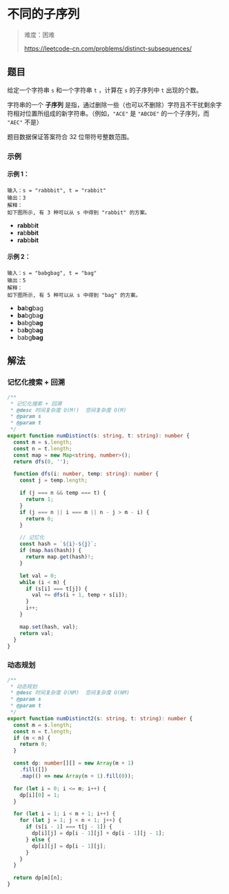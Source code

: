 # 不同的子序列

> 难度：困难
>
> https://leetcode-cn.com/problems/distinct-subsequences/

## 题目

给定一个字符串 `s` 和一个字符串 `t` ，计算在 `s` 的子序列中 `t` 出现的个数。

字符串的一个 **子序列** 是指，通过删除一些（也可以不删除）字符且不干扰剩余字符相对位置所组成的新字符串。（例如，`"ACE"` 是 `"ABCDE"` 的一个子序列，而 `"AEC"` 不是）

题目数据保证答案符合 32 位带符号整数范围。

### 示例

#### 示例 1：
```
输入：s = "rabbbit", t = "rabbit"
输出：3
解释：
如下图所示, 有 3 种可以从 s 中得到 "rabbit" 的方案。
```
- **rabb**b**it**
- **ra**b**bbit**
- **rab**b**bit**


#### 示例 2：
```
输入：s = "babgbag", t = "bag"
输出：5
解释：
如下图所示, 有 5 种可以从 s 中得到 "bag" 的方案。 
```
- **ba**b**g**bag
- **ba**bgba**g**
- **b**abgb**ag**
- ba**b**gb**ag**
- babg**bag**


## 解法

### 记忆化搜索 + 回溯

```typescript
/**
 * 记忆化搜索 + 回溯
 * @desc 时间复杂度 O(M!)  空间复杂度 O(M)
 * @param s
 * @param t
 */
export function numDistinct(s: string, t: string): number {
  const m = s.length;
  const n = t.length;
  const map = new Map<string, number>();
  return dfs(0, '');

  function dfs(i: number, temp: string): number {
    const j = temp.length;

    if (j === n && temp === t) {
      return 1;
    }
    if (j === n || i === m || n - j > m - i) {
      return 0;
    }

    // 记忆化
    const hash = `${i}-${j}`;
    if (map.has(hash)) {
      return map.get(hash)!;
    }

    let val = 0;
    while (i < m) {
      if (s[i] === t[j]) {
        val += dfs(i + 1, temp + s[i]);
      }
      i++;
    }

    map.set(hash, val);
    return val;
  }
}
```

### 动态规划

```typescript
/**
 * 动态规划
 * @desc 时间复杂度 O(NM)  空间复杂度 O(NM)
 * @param s
 * @param t
 */
export function numDistinct2(s: string, t: string): number {
  const m = s.length;
  const n = t.length;
  if (m < n) {
    return 0;
  }

  const dp: number[][] = new Array(m + 1)
    .fill([])
    .map(() => new Array(n + 1).fill(0));

  for (let i = 0; i <= m; i++) {
    dp[i][0] = 1;
  }

  for (let i = 1; i < m + 1; i++) {
    for (let j = 1; j < n + 1; j++) {
      if (s[i - 1] === t[j - 1]) {
        dp[i][j] = dp[i - 1][j] + dp[i - 1][j - 1];
      } else {
        dp[i][j] = dp[i - 1][j];
      }
    }
  }

  return dp[m][n];
}
```